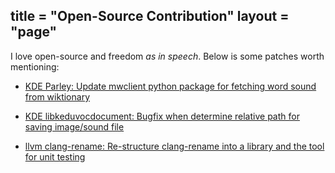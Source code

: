 title = "Open-Source Contribution"
layout = "page"
---

I love open-source and freedom _as in speech_. Below is some patches worth mentioning:

* [KDE Parley: Update mwclient python package for fetching word sound from wiktionary](https://git.reviewboard.kde.org/r/129992/)

* [KDE libkeduvocdocument: Bugfix when determine relative path for saving image/sound file](https://git.reviewboard.kde.org/r/130020/)

* [llvm clang-rename: Re-structure clang-rename into a library and the tool for unit testing](http://llvm.org/viewvc/llvm-project?view=revision&revision=219609)
